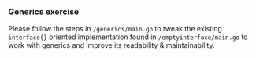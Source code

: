 ### Generics exercise

Please follow the steps in `/generics/main.go` to tweak the existing `interface{}`
oriented implementation found in `/emptyinterface/main.go` to work with generics
and improve its readability & maintainability.